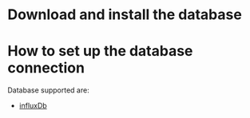 <!DOCTYPE html>
<html lang="en">
   <head>
      
   </head>

   <body>
      <h1>Download and install the database</h1>
      <h1>How to set up the database connection</h1>
      <p>
         Database supported are: 
      </p>
      <ul>
        <li><a href="https://www.influxdata.com/">influxDb</a></li>
      </ul>
   </body>
</html>
